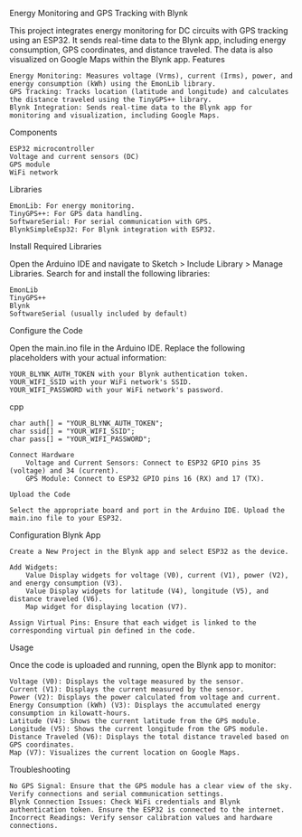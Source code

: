 Energy Monitoring and GPS Tracking with Blynk

This project integrates energy monitoring for DC circuits with GPS tracking using an ESP32. It sends real-time data to the Blynk app, including energy consumption, GPS coordinates, and distance traveled. The data is also visualized on Google Maps within the Blynk app.
Features

    Energy Monitoring: Measures voltage (Vrms), current (Irms), power, and energy consumption (kWh) using the EmonLib library.
    GPS Tracking: Tracks location (latitude and longitude) and calculates the distance traveled using the TinyGPS++ library.
    Blynk Integration: Sends real-time data to the Blynk app for monitoring and visualization, including Google Maps.

Components

    ESP32 microcontroller
    Voltage and current sensors (DC)
    GPS module
    WiFi network

Libraries

    EmonLib: For energy monitoring.
    TinyGPS++: For GPS data handling.
    SoftwareSerial: For serial communication with GPS.
    BlynkSimpleEsp32: For Blynk integration with ESP32.


Install Required Libraries

Open the Arduino IDE and navigate to Sketch > Include Library > Manage Libraries. Search for and install the following libraries:

    EmonLib
    TinyGPS++
    Blynk
    SoftwareSerial (usually included by default)

Configure the Code

Open the main.ino file in the Arduino IDE. Replace the following placeholders with your actual information:

    YOUR_BLYNK_AUTH_TOKEN with your Blynk authentication token.
    YOUR_WIFI_SSID with your WiFi network's SSID.
    YOUR_WIFI_PASSWORD with your WiFi network's password.

cpp

    char auth[] = "YOUR_BLYNK_AUTH_TOKEN";
    char ssid[] = "YOUR_WIFI_SSID";
    char pass[] = "YOUR_WIFI_PASSWORD";

    Connect Hardware
        Voltage and Current Sensors: Connect to ESP32 GPIO pins 35 (voltage) and 34 (current).
        GPS Module: Connect to ESP32 GPIO pins 16 (RX) and 17 (TX).

    Upload the Code

    Select the appropriate board and port in the Arduino IDE. Upload the main.ino file to your ESP32.

Configuration
Blynk App

    Create a New Project in the Blynk app and select ESP32 as the device.

    Add Widgets:
        Value Display widgets for voltage (V0), current (V1), power (V2), and energy consumption (V3).
        Value Display widgets for latitude (V4), longitude (V5), and distance traveled (V6).
        Map widget for displaying location (V7).

    Assign Virtual Pins: Ensure that each widget is linked to the corresponding virtual pin defined in the code.

Usage

Once the code is uploaded and running, open the Blynk app to monitor:

    Voltage (V0): Displays the voltage measured by the sensor.
    Current (V1): Displays the current measured by the sensor.
    Power (V2): Displays the power calculated from voltage and current.
    Energy Consumption (kWh) (V3): Displays the accumulated energy consumption in kilowatt-hours.
    Latitude (V4): Shows the current latitude from the GPS module.
    Longitude (V5): Shows the current longitude from the GPS module.
    Distance Traveled (V6): Displays the total distance traveled based on GPS coordinates.
    Map (V7): Visualizes the current location on Google Maps.

Troubleshooting

    No GPS Signal: Ensure that the GPS module has a clear view of the sky. Verify connections and serial communication settings.
    Blynk Connection Issues: Check WiFi credentials and Blynk authentication token. Ensure the ESP32 is connected to the internet.
    Incorrect Readings: Verify sensor calibration values and hardware connections.


